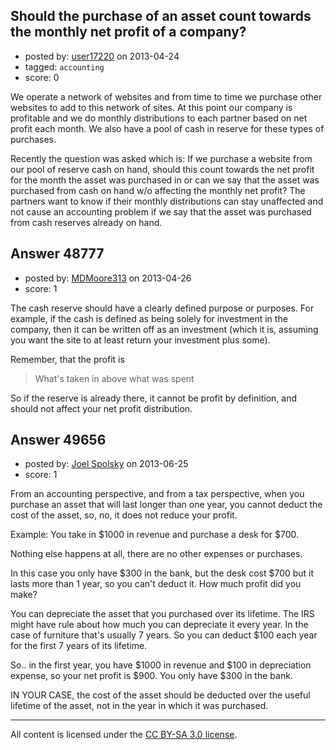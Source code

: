 ## Should the purchase of an asset count towards the monthly net profit of a company?

- posted by: [user17220](https://stackexchange.com/users/-1/17220-user17220) on 2013-04-24
- tagged: `accounting`
- score: 0

We operate a network of websites and from time to time we purchase other websites to add to this network of sites. At this point our company is profitable and we do monthly distributions to each partner based on net profit each month. We also have a pool of cash in reserve for these types of purchases. 

Recently the question was asked which is: If we purchase a website from our pool of reserve cash on hand, should this count towards the net profit for the month the asset was purchased in or can we say that the asset was purchased from cash on hand w/o affecting the monthly net profit? The partners want to know if their monthly distributions can stay unaffected and not cause an accounting problem if we say that the asset was purchased from cash reserves already on hand.


## Answer 48777

- posted by: [MDMoore313](https://stackexchange.com/users/-1/23558-mdmoore313) on 2013-04-26
- score: 1

The cash reserve should have a clearly defined purpose or purposes. For example, if the cash is defined as being solely for investment in the company, then it can be written off as an investment (which it is, assuming you want the site to at least return your investment plus some). 

Remember, that the profit is 

>What's taken in above what was spent

So if the reserve is already there, it cannot be profit by definition, and should not affect your net profit distribution.


## Answer 49656

- posted by: [Joel Spolsky](https://stackexchange.com/users/-1/4335-joel-spolsky) on 2013-06-25
- score: 1

From an accounting perspective, and from a tax perspective, when you purchase an asset that will last longer than one year, you cannot deduct the cost of the asset, so, no, it does not reduce your profit.

Example: You take in $1000 in revenue and purchase a desk for $700. 

Nothing else happens at all, there are no other expenses or purchases. 

In this case you only have $300 in the bank, but the desk cost $700 but it lasts more than 1 year, so you can't deduct it. How much profit did you make?

You can depreciate the asset that you purchased over its lifetime. The IRS might have rule about how much you can depreciate it every year. In the case of furniture that's usually 7 years. So you can deduct $100 each year for the first 7 years of its lifetime. 

So.. in the first year, you have $1000 in revenue and $100 in depreciation expense, so your net profit is $900. You only have $300 in the bank.

IN YOUR CASE, the cost of the asset should be deducted over the useful lifetime of the asset, not in the year in which it was purchased.



---

All content is licensed under the [CC BY-SA 3.0 license](https://creativecommons.org/licenses/by-sa/3.0/).

